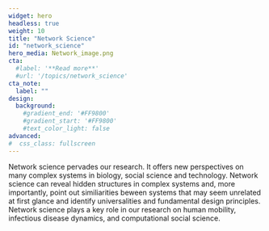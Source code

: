 ```yaml
---
widget: hero
headless: true
weight: 10
title: "Network Science"
id: "network_science"
hero_media: Network_image.png
cta:
  #label: '**Read more**'
  #url: '/topics/network_science'
cta_note:
  label: ""  
design:
  background:
    #gradient_end: '#FF9800'
    #gradient_start: '#FF9800'
    #text_color_light: false
advanced:
#  css_class: fullscreen
---
```


Network science pervades our research. It offers new perspectives on many complex systems in biology, social science and technology. Network science can reveal hidden structures in complex systems and, more importantly, point out similiarities beween systems that may seem unrelated at first glance and identify universalities and fundamental design principles. Network science plays a key role in our research on human mobility, infectious disease dynamics, and computational social science.
